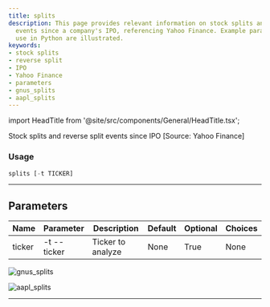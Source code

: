 ```yaml
---
title: splits
description: This page provides relevant information on stock splits and reverse split
  events since a company's IPO, referencing Yahoo Finance. Example parameters for
  use in Python are illustrated.
keywords:
- stock splits
- reverse split
- IPO
- Yahoo Finance
- parameters
- gnus_splits
- aapl_splits
---
```


import HeadTitle from '@site/src/components/General/HeadTitle.tsx';

<HeadTitle title="stocks /fa/splits - Reference | OpenBB Terminal Docs" />

Stock splits and reverse split events since IPO [Source: Yahoo Finance]

### Usage

```python wordwrap
splits [-t TICKER]
```

---

## Parameters

| Name | Parameter | Description | Default | Optional | Choices |
| ---- | --------- | ----------- | ------- | -------- | ------- |
| ticker | -t  --ticker | Ticker to analyze | None | True | None |

![gnus_splits](https://user-images.githubusercontent.com/25267873/156905484-61d3a27a-2428-4d80-ae01-b085c875be24.png)

![aapl_splits](https://user-images.githubusercontent.com/25267873/156905485-0964fcbd-c47b-4288-a06c-41363a9fdc30.png)

---
